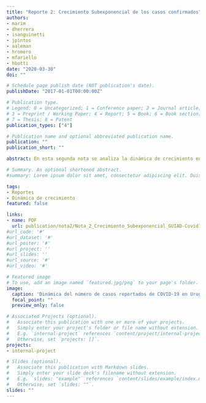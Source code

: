 ```yaml
---
title: "Reporte 2: Crecimiento Subexponencial de los casos confirmados"
authors:
- marim
- dherrera
- isanguinetti
- jpintos
- aaleman
- hromero
- mfariello
- hbotti
date: "2020-03-30"
doi: ""

# Schedule page publish date (NOT publication's date).
publishDate: "2017-01-01T00:00:00Z"

# Publication type.
# Legend: 0 = Uncategorized; 1 = Conference paper; 2 = Journal article;
# 3 = Preprint / Working Paper; 4 = Report; 5 = Book; 6 = Book section;
# 7 = Thesis; 8 = Patent
publication_types: ["4"]

# Publication name and optional abbreviated publication name.
publication: ""
publication_short: ""

abstract: En esta segunda nota se analiza la dinámica de crecimiento en el comienzo de la epidemia de Covid-19 en Uruguay. Se observa que el crecimiento de los casos confirmados hasta el momento en nuestro país es subexponencial. Se analizan posibles explicaciones para este fenómeno que pueden resumirse en  efectos de muestreo y/o mecanismos reales del desarrollo de la epidemia. En ambos casos el análisis brinda información a ser considerada sobre el avance y/o registro de la enfermedad. Se advierte finalmente sobre la posibilidad de una rápida transición a un régimen de crecimiento exponencial.  [Descargar reporte completo (PDF)](publication/nota2/Nota_2_Crecimiento_Subexponencial_GUIAD-Covid19.pdf)

# Summary. An optional shortened abstract.
#summary: Lorem ipsum dolor sit amet, consectetur adipiscing elit. Duis posuere tellus ac convallis placerat. Proin tincidunt magna sed ex sollicitudin condimentum.

tags:
- Reportes
- Dinámica de crecimiento
featured: false

links:
- name: PDF
  url: publication/nota2/Nota_2_Crecimiento_Subexponencial_GUIAD-Covid19.pdf
#url_code: '#'
#url_dataset: '#'
#url_poster: '#'
#url_project: ''
#url_slides: ''
#url_source: '#'
#url_video: '#'

# Featured image
# To use, add an image named `featured.jpg/png` to your page's folder. 
image:
  caption: 'Dinámica del número de casos reportados de COVID-19 en Uruguay, ajustada a un crecimiento subexponencial (elaboración propia)'
  focal_point: ""
  preview_only: false

# Associated Projects (optional).
#   Associate this publication with one or more of your projects.
#   Simply enter your project's folder or file name without extension.
#   E.g. `internal-project` references `content/project/internal-project/index.md`.
#   Otherwise, set `projects: []`.
projects:
- internal-project

# Slides (optional).
#   Associate this publication with Markdown slides.
#   Simply enter your slide deck's filename without extension.
#   E.g. `slides: "example"` references `content/slides/example/index.md`.
#   Otherwise, set `slides: ""`.
slides: ""
---
```


